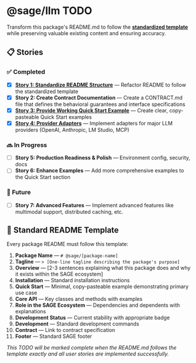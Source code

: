 # @sage/llm TODO

Transform this package's README.md to follow the **[standardized template](../../DOCS/PACKAGE_README_TEMPLATE.md)** while preserving valuable existing content and ensuring accuracy.

## 📋 Stories

### ✅ Completed
- [x] **[Story 1: Standardize README Structure](./STORY-1-standardize-readme.md)** — Refactor README to follow the standardized template
- [x] **Story 2: Create Contract Documentation** — Create a CONTRACT.md file that defines the behavioral guarantees and interface specifications
- [x] **[Story 3: Provide Working Quick Start Example](./STORY-3-quick-start.md)** — Create clear, copy-pasteable Quick Start examples
- [x] **[Story 4: Provider Adapters](./STORY-4-providers.md)** — Implement adapters for major LLM providers (OpenAI, Anthropic, LM Studio, MCP)

### 🔜 In Progress
- [ ] **Story 5: Production Readiness & Polish** — Environment config, security, docs
- [ ] **Story 6: Enhance Examples** — Add more comprehensive examples to the Quick Start section

### 🚀 Future
- [ ] **Story 7: Advanced Features** — Implement advanced features like multimodal support, distributed caching, etc.

## 📄 Standard README Template

Every package README must follow this template:

1. **Package Name** — `# @sage/[package-name]`
2. **Tagline** — `> [One-line tagline describing the package's purpose]`
3. **Overview** — [2-3 sentences explaining what this package does and why it exists within the SAGE ecosystem]
4. **Installation** — Standard installation instructions
5. **Quick Start** — Minimal, copy-pasteable example demonstrating primary use case
6. **Core API** — Key classes and methods with examples
7. **Role in the SAGE Ecosystem** — Dependencies and dependents with explanations
8. **Development Status** — Current stability with appropriate badge
9. **Development** — Standard development commands
10. **Contract** — Link to contract specification
11. **Footer** — Standard SAGE footer

*This TODO will be marked complete when the README.md follows the template exactly and all user stories are implemented successfully.*